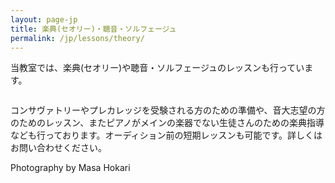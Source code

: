 ```yaml
---
layout: page-jp
title: 楽典(セオリー)・聴音・ソルフェージュ
permalink: /jp/lessons/theory/
---
```


当教室では、楽典(セオリー)や聴音・ソルフェージュのレッスンも行っています。

<img src="/img/theory books 1.jpg" alt="">

コンサヴァトリーやプレカレッジを受験される方のための準備や、音大志望の方のためのレッスン、またピアノがメインの楽器でない生徒さんのための楽典指導なども行っております。オーディション前の短期レッスンも可能です。詳しくはお問い合わせください。

<p class="voltaire">Photography by Masa Hokari</p>
